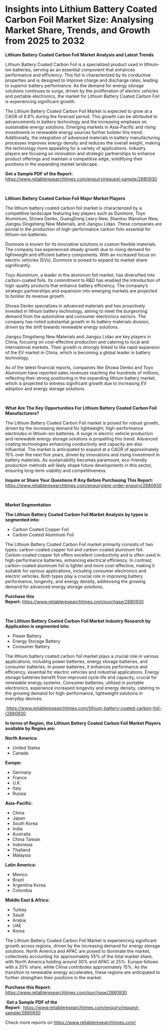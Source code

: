 <p><h1>Insights into Lithium Battery Coated Carbon Foil Market Size: Analysing Market Share, Trends, and Growth from 2025 to 2032</h1></p><p><strong>Lithium Battery Coated Carbon Foil Market Analysis and Latest Trends</strong></p>
<p><p>Lithium Battery Coated Carbon Foil is a specialized product used in lithium-ion batteries, serving as an essential component that enhances performance and efficiency. This foil is characterized by its conductive properties and is designed to improve charge and discharge rates, leading to superior battery performance. As the demand for energy storage solutions continues to surge, driven by the proliferation of electric vehicles and portable electronics, the market for Lithium Battery Coated Carbon Foil is experiencing significant growth.</p><p>The Lithium Battery Coated Carbon Foil Market is expected to grow at a CAGR of 6.8% during the forecast period. This growth can be attributed to advancements in battery technology and the increasing emphasis on sustainable energy solutions. Emerging markets in Asia-Pacific and rising investments in renewable energy sources further bolster this trend. Additionally, the integration of advanced materials in battery manufacturing processes improves energy density and reduces the overall weight, making the technology more appealing for a variety of applications. Industry players are focusing on innovation and strategic partnerships to enhance product offerings and maintain a competitive edge, solidifying their positions in the expanding market landscape.</p></p>
<p><strong>Get a Sample PDF of the Report:&nbsp;</strong> <a href="https://www.reliableresearchtimes.com/enquiry/request-sample/2880930?utm_campaign=3031&utm_medium=2&utm_source=Github&utm_content=ia&utm_term=12032025&utm_id=lithium-battery-coated-carbon-foil">https://www.reliableresearchtimes.com/enquiry/request-sample/2880930</a></p>
<p>&nbsp;</p>
<p><strong>Lithium Battery Coated Carbon Foil Major Market Players</strong></p>
<p><p>The lithium battery coated carbon foil market is characterized by a competitive landscape featuring key players such as Dunmore, Toyo Aluminium, Showa Denko, GuangDong Leary New, Shantou Wanshun New, Jiangsu Dingsheng New Materials, and Jiangsu Lidao. These companies are pivotal in the production of high-performance carbon foils essential for lithium-ion batteries.</p><p>Dunmore is known for its innovative solutions in custom flexible materials. The company has experienced steady growth due to rising demand for lightweight and efficient battery components. With an increased focus on electric vehicles (EVs), Dunmore is poised to expand its market share significantly.</p><p>Toyo Aluminium, a leader in the aluminum foil market, has diversified into carbon-coated foils. Its commitment to R&D has enabled the introduction of high-quality products that enhance battery efficiency. The company’s strategic partnerships and expansion into emerging markets are projected to bolster its revenue growth.</p><p>Showa Denko specializes in advanced materials and has proactively invested in lithium battery technology, aiming to meet the burgeoning demand from the automotive and consumer electronics sectors. The company has noted substantial growth in its battery materials division, driven by the shift towards renewable energy solutions.</p><p>Jiangsu Dingsheng New Materials and Jiangsu Lidao are key players in China, focusing on cost-effective production and catering to local and international markets. Their growth is strongly linked to the rapid expansion of the EV market in China, which is becoming a global leader in battery technology.</p><p>As of the latest financial reports, companies like Showa Denko and Toyo Aluminium have reported sales revenues reaching the hundreds of millions, reflecting their strong positioning in the expanding lithium battery market, which is projected to witness significant growth due to increasing EV adoption and energy storage solutions.</p></p>
<p>&nbsp;</p>
<p><strong>What Are The Key Opportunities For Lithium Battery Coated Carbon Foil Manufacturers?</strong></p>
<p><p>The Lithium Battery Coated Carbon Foil market is poised for robust growth, driven by the increasing demand for lightweight, high-performance electrodes in lithium-ion batteries. A surge in electric vehicle production and renewable energy storage solutions is propelling this trend. Advanced coating technologies enhancing conductivity and capacity are also influential. The market is anticipated to expand at a CAGR of approximately 15% over the next five years, driven by innovations and rising investment in battery materials. As sustainability becomes paramount, eco-friendly production methods will likely shape future developments in this sector, ensuring long-term viability and competitiveness.</p></p>
<p><strong>Inquire or Share Your Questions If Any Before Purchasing This Report:</strong> <a href="https://www.reliableresearchtimes.com/enquiry/pre-order-enquiry/2880930?utm_campaign=3031&utm_medium=2&utm_source=Github&utm_content=ia&utm_term=12032025&utm_id=lithium-battery-coated-carbon-foil">https://www.reliableresearchtimes.com/enquiry/pre-order-enquiry/2880930</a></p>
<p>&nbsp;</p>
<p><strong>Market Segmentation</strong></p>
<p><strong>The Lithium Battery Coated Carbon Foil Market Analysis by types is segmented into:</strong></p>
<p><ul><li>Carbon Coated Copper Foil</li><li>Carbon Coated Aluminum Foil</li></ul></p>
<p><p>The Lithium Battery Coated Carbon Foil market primarily consists of two types: carbon-coated copper foil and carbon-coated aluminum foil. Carbon-coated copper foil offers excellent conductivity and is often used in high-performance batteries, enhancing electrical efficiency. In contrast, carbon-coated aluminum foil is lighter and more cost-effective, making it suitable for various applications, including consumer electronics and electric vehicles. Both types play a crucial role in improving battery performance, longevity, and energy density, addressing the growing demand for advanced energy storage solutions.</p></p>
<p><strong>Purchase this Report:&nbsp;</strong><a href="https://www.reliableresearchtimes.com/purchase/2880930?utm_campaign=3031&utm_medium=2&utm_source=Github&utm_content=ia&utm_term=12032025&utm_id=lithium-battery-coated-carbon-foil">https://www.reliableresearchtimes.com/purchase/2880930</a></p>
<p>&nbsp;</p>
<p><strong>The Lithium Battery Coated Carbon Foil Market Industry Research by Application is segmented into:</strong></p>
<p><ul><li>Power Battery</li><li>Energy Storage Battery</li><li>Consumer Battery</li></ul></p>
<p><p>The lithium battery coated carbon foil market plays a crucial role in various applications, including power batteries, energy storage batteries, and consumer batteries. In power batteries, it enhances performance and efficiency, essential for electric vehicles and industrial applications. Energy storage batteries benefit from improved cycle life and capacity, crucial for renewable energy systems. Consumer batteries, utilized in portable electronics, experience increased longevity and energy density, catering to the growing demand for high-performance, lightweight solutions in everyday devices.</p></p>
<p><a href="https://www.reliableresearchtimes.com/lithium-battery-coated-carbon-foil-r2880930?utm_campaign=3031&utm_medium=2&utm_source=Github&utm_content=ia&utm_term=12032025&utm_id=lithium-battery-coated-carbon-foil">&nbsp;https://www.reliableresearchtimes.com/lithium-battery-coated-carbon-foil-r2880930</a></p>
<p><strong>In terms of Region, the Lithium Battery Coated Carbon Foil Market Players available by Region are:</strong></p>
<p>
    <p> <strong> North America: </strong>
        <ul>
            <li>United States</li>
            <li>Canada</li>
        </ul>
        </p> 
    <p> <strong> Europe: </strong>
        <ul>
            <li>Germany</li>
            <li>France</li>
            <li>U.K.</li>
            <li>Italy</li>
            <li>Russia</li>
        </ul>
        </p> 
    <p> <strong> Asia-Pacific: </strong>
        <ul>
            <li>China</li>
            <li>Japan</li>
            <li>South Korea</li>
            <li>India</li>
            <li>Australia</li>
            <li>China Taiwan</li>
            <li>Indonesia</li>
            <li>Thailand</li>
            <li>Malaysia</li>
        </ul>
        </p> 
    <p> <strong> Latin America: </strong>
        <ul>
            <li>Mexico</li>
            <li>Brazil</li>
            <li>Argentina Korea</li>
            <li>Colombia</li>
        </ul>
        </p> 
    <p> <strong> Middle East & Africa: </strong>
        <ul>
            <li>Turkey</li>
            <li>Saudi</li>
            <li>Arabia</li>
            <li>UAE</li>
            <li>Korea</li>
        </ul>
    </p>
    </p>
<p><p>The Lithium Battery Coated Carbon Foil Market is experiencing significant growth across regions, driven by the increasing demand for energy storage solutions. North America and APAC are poised to dominate the market, collectively accounting for approximately 55% of the total market share, with North America holding around 30% and APAC at 25%. Europe follows with a 20% share, while China contributes approximately 15%. As the transition to renewable energy accelerates, these regions are anticipated to further strengthen their positions in the market.</p></p>
<p><strong>Purchase this Report: </strong><a href="https://www.reliableresearchtimes.com/purchase/2880930?utm_campaign=3031&utm_medium=2&utm_source=Github&utm_content=ia&utm_term=12032025&utm_id=lithium-battery-coated-carbon-foil">https://www.reliableresearchtimes.com/purchase/2880930</a></p>
<p>&nbsp;<strong>Get a Sample PDF of the Report:&nbsp;&nbsp;</strong><a href="https://www.reliableresearchtimes.com/enquiry/request-sample/2880930?utm_campaign=3031&utm_medium=2&utm_source=Github&utm_content=ia&utm_term=12032025&utm_id=lithium-battery-coated-carbon-foil">https://www.reliableresearchtimes.com/enquiry/request-sample/2880930</a></p>
<p><strong></strong></p>
<p>Check more reports on <a href="https://www.reliableresearchtimes.com/?utm_campaign=3031&utm_medium=2&utm_source=Github&utm_content=ia&utm_term=12032025&utm_id=lithium-battery-coated-carbon-foil">https://www.reliableresearchtimes.com/</a></p>
